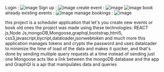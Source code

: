 Login :
	![image](https://user-images.githubusercontent.com/57690392/125928156-eede7492-7555-4db5-a503-c2a70244f57b.png)
Sign up :
	![image](https://user-images.githubusercontent.com/57690392/125928623-bf4d1b16-31d8-49fe-b4a4-c71d9f1de53f.png)
create event :
	![image](https://user-images.githubusercontent.com/57690392/125928261-297df280-8458-4188-8ae3-3b3972e1d7a5.png)
	![image](https://user-images.githubusercontent.com/57690392/125928291-c513b190-79b0-4e4f-98a1-728e2d7e6198.png)
book already existing events :
	![image](https://user-images.githubusercontent.com/57690392/125928401-d56cce47-58b6-46c2-ab75-c4ecfb3c04be.png)
manage bookings :
![image](https://user-images.githubusercontent.com/57690392/125928489-b0b0e63b-641b-4ed2-8e5a-1cbfacb2b8bc.png)




this project is a scheduler application that let's you create new events or book old ones 
  the project was made using these technologies:
  REACT js,Node Js,mongoDB,Mongoose,graphql,bootstrap,html5,
  css3,javascript,bycript,dataloader,jsonwebtoken and much more
this application manages tokens and crypts the password 
and uses dataloader to minimize the time of load of the data and makes it quicker,
  and that's done by sending multiple query requests at a time instead of sending just one
Mongoose acts like a link between the mongoDB database and the app
and GraphQl is a api that manipulates data and queries 


